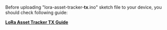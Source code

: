 Before uploading "lora-asset-tracker-**tx**.ino" sketch file to your device, you should check following guide:

**[LoRa Asset Tracker TX Guide](https://github.com/lightaprs/LightTracker-1.0/wiki/lora-asset-tracker-tx.ino-Guide)**
